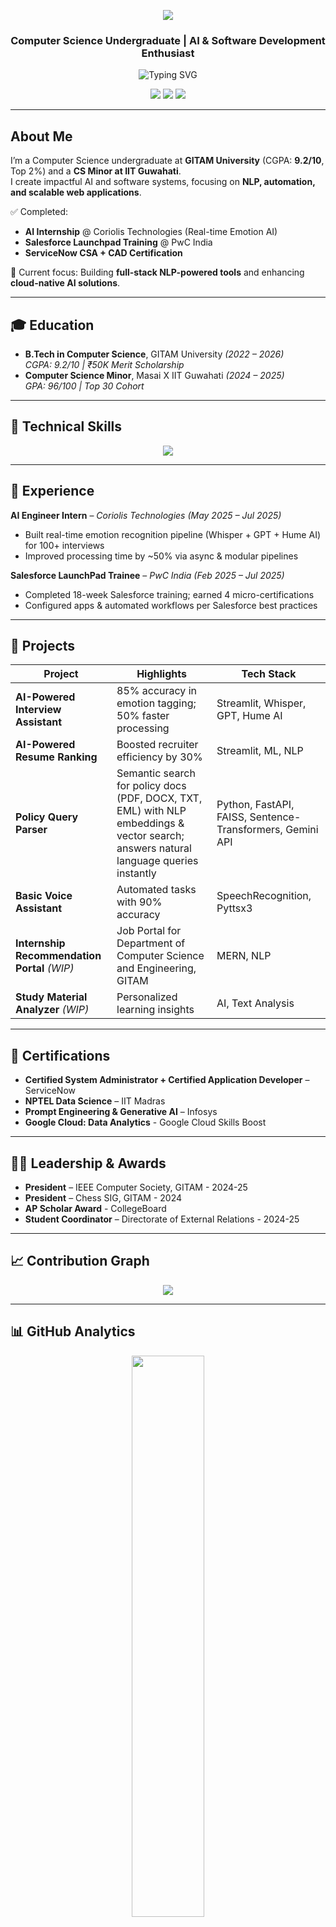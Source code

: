 <!-- NAME HEADER -->
<p align="center">
<img src="https://capsule-render.vercel.app/api?type=waving&color=9955BB&height=120&section=header&text=Lakshmi%20Tejaswini%20Srimathirumala%20Pallerlamudi&fontSize=25&fontColor=ffffff&animation=fadeIn&fontAlignY=35&font=Playfair%20Display" />
</p>

<h3 align="center">Computer Science Undergraduate | AI & Software Development Enthusiast </h3>

<!-- Typing Animation -->
<p align="center">
  <img src="https://readme-typing-svg.demolab.com?font=Fira+Code&size=18&pause=1000&color=DFC5FE&center=true&vCenter=true&width=800&height=45&lines=AI+Engineer+%7C+Data+Scientist+%7C+Full-Stack+Developer;ServiceNow+CSA+%2B+CAD+Certified;Cloud+%7C+NLP+%7C+Emotion+AI+%7C+LLMs;IEEE+CS+President" alt="Typing SVG" />
</p>

<!-- CONTACT BADGES -->
<p align="center">
  <a href="mailto:ltejaswinistp@gmail.com"><img src="https://img.shields.io/badge/Email-D14836?style=for-the-badge&logo=gmail&logoColor=white"></a>
  <a href="https://linkedin.com/in/lakshmitejaswinis"><img src="https://img.shields.io/badge/LinkedIn-0A66C2?style=for-the-badge&logo=linkedin&logoColor=white"></a>
  <a href="https://github.com/lsrimathirumala"><img src="https://img.shields.io/badge/GitHub-171515?style=for-the-badge&logo=github&logoColor=white"></a>
</p>

---

## About Me
I’m a Computer Science undergraduate at **GITAM University** (CGPA: **9.2/10**, Top 2%) and a **CS Minor at IIT Guwahati**.  
I create impactful AI and software systems, focusing on **NLP, automation, and scalable web applications**.  

✅ Completed:
- **AI Internship** @ Coriolis Technologies (Real-time Emotion AI)  
- **Salesforce Launchpad Training** @ PwC India  
- **ServiceNow CSA + CAD Certification**  

🎯 Current focus: Building **full-stack NLP-powered tools** and enhancing **cloud-native AI solutions**.

---

## 🎓 Education
- **B.Tech in Computer Science**, GITAM University _(2022 – 2026)_  
  _CGPA: 9.2/10 | ₹50K Merit Scholarship_  
- **Computer Science Minor**, Masai X IIT Guwahati _(2024 – 2025)_  
  _GPA: 96/100 | Top 30 Cohort_

---

## 🔧 Technical Skills
<p align="center">
  <img src="https://skillicons.dev/icons?i=python,java,cpp,javascript,mongodb,streamlit,html,css,git,mysql" />
</p>

---

## 💼 Experience
**AI Engineer Intern** – *Coriolis Technologies* _(May 2025 – Jul 2025)_  
- Built real-time emotion recognition pipeline (Whisper + GPT + Hume AI) for 100+ interviews  
- Improved processing time by ~50% via async & modular pipelines  

**Salesforce LaunchPad Trainee** – *PwC India* _(Feb 2025 – Jul 2025)_  
- Completed 18-week Salesforce training; earned 4 micro-certifications  
- Configured apps & automated workflows per Salesforce best practices  

---

## 🚀 Projects
| Project | Highlights | Tech Stack |
|--------|------------|------------|
| **AI-Powered Interview Assistant** | 85% accuracy in emotion tagging; 50% faster processing | Streamlit, Whisper, GPT, Hume AI |
| **AI-Powered Resume Ranking** | Boosted recruiter efficiency by 30% | Streamlit, ML, NLP |
| **Policy Query Parser** | Semantic search for policy docs (PDF, DOCX, TXT, EML) with NLP embeddings & vector search; answers natural language queries instantly | Python, FastAPI, FAISS, Sentence-Transformers, Gemini API |
| **Basic Voice Assistant** | Automated tasks with 90% accuracy | SpeechRecognition, Pyttsx3 |
| **Internship Recommendation Portal** _(WIP)_ | Job Portal for Department of Computer Science and Engineering, GITAM | MERN, NLP |
| **Study Material Analyzer** _(WIP)_ | Personalized learning insights | AI, Text Analysis |

---

## 🏅 Certifications
- **Certified System Administrator + Certified Application Developer** – ServiceNow  
- **NPTEL Data Science** – IIT Madras  
- **Prompt Engineering & Generative AI** – Infosys  
- **Google Cloud: Data Analytics** - Google Cloud Skills Boost

---

## 👩‍💼 Leadership & Awards
- **President** – IEEE Computer Society, GITAM - 2024-25
- **President** – Chess SIG, GITAM - 2024
- **AP Scholar Award**  - CollegeBoard
- **Student Coordinator** – Directorate of External Relations - 2024-25

---

## 📈 Contribution Graph
<p align="center">
  <img src="https://github-readme-activity-graph.vercel.app/graph?username=lsrimathirumala&theme=react-dark" />
</p>

---

## 📊 GitHub Analytics
<p align="center">
  <img src="https://github-readme-stats.vercel.app/api/top-langs/?username=lsrimathirumala&layout=compact&theme=radical" width="48%" />
</p>

---

## 📌 Recent Projects
<!--START_SECTION:recent_repos-->
- [sih-backend](https://github.com/lsrimathirumala/sih-backend) — No description
- [DOM-JavaScript-Assignment](https://github.com/lsrimathirumala/DOM-JavaScript-Assignment) — No description
- [Personal-Budget-Tracker](https://github.com/lsrimathirumala/Personal-Budget-Tracker) — No description
- [HTML-CSS-Comprehensive-Assignment](https://github.com/lsrimathirumala/HTML-CSS-Comprehensive-Assignment) — No description
- [Policy_Query_Parser](https://github.com/lsrimathirumala/Policy_Query_Parser) — Collaborative work with Yoshitha Maddineni and Lasya Priya Korada
<!--END_SECTION:recent_repos-->

---

<p align="center">
  <img src="https://capsule-render.vercel.app/api?type=waving&color=FF6B81&height=120&section=footer" />
</p>
